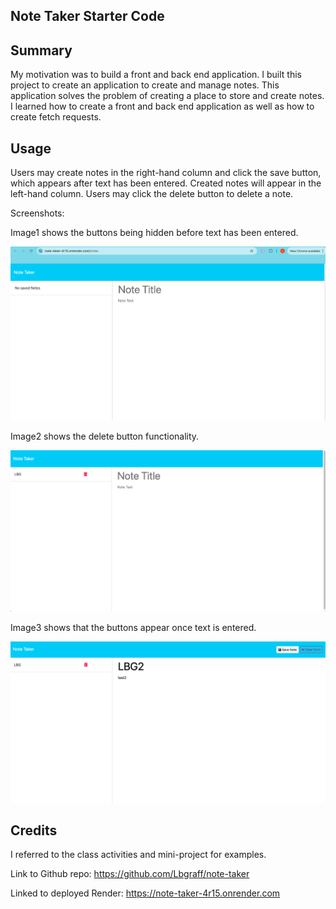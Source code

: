 ## Note Taker Starter Code

## Summary

My motivation was to build a front and back end application. I built this project to create an application to create and manage notes. This application solves the problem of creating a place to store and create notes. I learned how to create a front and back end application as well as how to create fetch requests.

## Usage

Users may create notes in the right-hand column and click the save button, which appears after text has been entered. Created notes will appear in the left-hand column. Users may click the delete button to delete a note.

Screenshots:

Image1 shows the buttons being hidden before text has been entered.

![screenshot](/images/image1.png)

Image2 shows the delete button functionality.

![screenshot](/images/image2.png)

Image3 shows that the buttons appear once text is entered.

![screenshot](/images/image3.png)

## Credits

I referred to the class activities and mini-project for examples.

Link to Github repo: https://github.com/Lbgraff/note-taker

Linked to deployed Render: https://note-taker-4r15.onrender.com